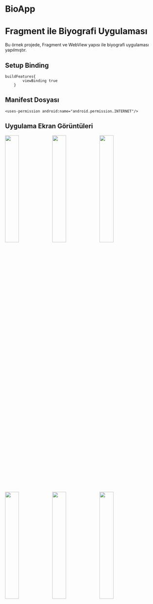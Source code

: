 # BioApp

<h1>Fragment ile Biyografi Uygulaması</h1>
<p>Bu örnek projede, Fragment ve WebView yapısı ile biyografi uygulaması yapılmıştır.</p>

<h2>Setup Binding</h2>
<pre><code>buildFeatures{
        viewBinding true
    }</code></pre>

<h2>Manifest Dosyası</h2>
<pre><code>&lt;uses-permission android:name="android.permission.INTERNET"/&gt;</code></pre>

<h2>Uygulama Ekran Görüntüleri</h2>
<p float="left">
  <img src=https://user-images.githubusercontent.com/100219838/236618882-4f16678b-d0f8-4115-95f6-edc733c978c8.png width="30%" />
  <img src=https://user-images.githubusercontent.com/100219838/236618922-95a4e954-ab55-4257-b1e7-22d54ff784a3.png width="30%" />
  <img src=https://user-images.githubusercontent.com/100219838/236619125-de44eec6-0807-4d47-8ff7-7af98d228820.png width="30%" />
  <img src=https://https://user-images.githubusercontent.com/100219838/236618929-2b1feb8f-a72b-4ecc-a7ab-ce9cf5c2c223.png width="30%" />
  <img src=https://user-images.githubusercontent.com/100219838/236618934-e1544553-fd17-4ed8-848c-54598cf87fb0.png width="30%" />
  <img src=https://user-images.githubusercontent.com/100219838/236618937-cc152208-d2bf-4c80-b898-d6348e693ce7.png width="30%" />
</p>






